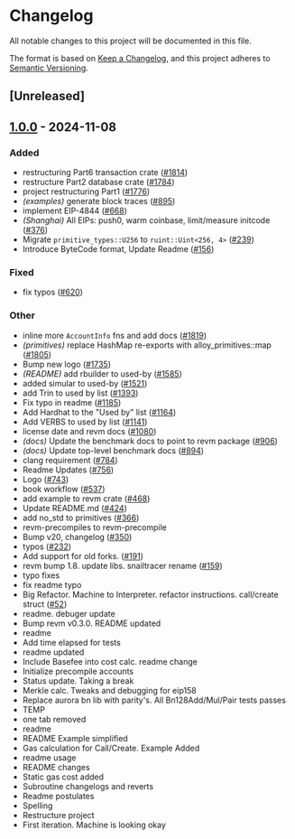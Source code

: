 # Changelog

All notable changes to this project will be documented in this file.

The format is based on [Keep a Changelog](https://keepachangelog.com/en/1.0.0/),
and this project adheres to [Semantic Versioning](https://semver.org/spec/v2.0.0.html).

## [Unreleased]

## [1.0.0](https://github.com/ssuangchen/revm/releases/tag/revm-state-v1.0.0) - 2024-11-08

### Added

- restructuring Part6 transaction crate ([#1814](https://github.com/ssuangchen/revm/pull/1814))
- restructure Part2 database crate ([#1784](https://github.com/ssuangchen/revm/pull/1784))
- project restructuring Part1 ([#1776](https://github.com/ssuangchen/revm/pull/1776))
- *(examples)* generate block traces ([#895](https://github.com/ssuangchen/revm/pull/895))
- implement EIP-4844 ([#668](https://github.com/ssuangchen/revm/pull/668))
- *(Shanghai)* All EIPs: push0, warm coinbase, limit/measure initcode ([#376](https://github.com/ssuangchen/revm/pull/376))
- Migrate `primitive_types::U256` to `ruint::Uint<256, 4>` ([#239](https://github.com/ssuangchen/revm/pull/239))
- Introduce ByteCode format, Update Readme ([#156](https://github.com/ssuangchen/revm/pull/156))

### Fixed

- fix typos ([#620](https://github.com/ssuangchen/revm/pull/620))

### Other

- inline more `AccountInfo` fns and add docs ([#1819](https://github.com/ssuangchen/revm/pull/1819))
- *(primitives)* replace HashMap re-exports with alloy_primitives::map ([#1805](https://github.com/ssuangchen/revm/pull/1805))
- Bump new logo ([#1735](https://github.com/ssuangchen/revm/pull/1735))
- *(README)* add rbuilder to used-by ([#1585](https://github.com/ssuangchen/revm/pull/1585))
- added simular to used-by ([#1521](https://github.com/ssuangchen/revm/pull/1521))
- add Trin to used by list ([#1393](https://github.com/ssuangchen/revm/pull/1393))
- Fix typo in readme ([#1185](https://github.com/ssuangchen/revm/pull/1185))
- Add Hardhat to the "Used by" list ([#1164](https://github.com/ssuangchen/revm/pull/1164))
- Add VERBS to used by list ([#1141](https://github.com/ssuangchen/revm/pull/1141))
- license date and revm docs ([#1080](https://github.com/ssuangchen/revm/pull/1080))
- *(docs)* Update the benchmark docs to point to revm package ([#906](https://github.com/ssuangchen/revm/pull/906))
- *(docs)* Update top-level benchmark docs ([#894](https://github.com/ssuangchen/revm/pull/894))
- clang requirement ([#784](https://github.com/ssuangchen/revm/pull/784))
- Readme Updates ([#756](https://github.com/ssuangchen/revm/pull/756))
- Logo ([#743](https://github.com/ssuangchen/revm/pull/743))
- book workflow ([#537](https://github.com/ssuangchen/revm/pull/537))
- add example to revm crate ([#468](https://github.com/ssuangchen/revm/pull/468))
- Update README.md ([#424](https://github.com/ssuangchen/revm/pull/424))
- add no_std to primitives ([#366](https://github.com/ssuangchen/revm/pull/366))
- revm-precompiles to revm-precompile
- Bump v20, changelog ([#350](https://github.com/ssuangchen/revm/pull/350))
- typos ([#232](https://github.com/ssuangchen/revm/pull/232))
- Add support for old forks. ([#191](https://github.com/ssuangchen/revm/pull/191))
- revm bump 1.8. update libs. snailtracer rename ([#159](https://github.com/ssuangchen/revm/pull/159))
- typo fixes
- fix readme typo
- Big Refactor. Machine to Interpreter. refactor instructions. call/create struct ([#52](https://github.com/ssuangchen/revm/pull/52))
- readme. debuger update
- Bump revm v0.3.0. README updated
- readme
- Add time elapsed for tests
- readme updated
- Include Basefee into cost calc. readme change
- Initialize precompile accounts
- Status update. Taking a break
- Merkle calc. Tweaks and debugging for eip158
- Replace aurora bn lib with parity's. All Bn128Add/Mul/Pair tests passes
- TEMP
- one tab removed
- readme
- README Example simplified
- Gas calculation for Call/Create. Example Added
- readme usage
- README changes
- Static gas cost added
- Subroutine changelogs and reverts
- Readme postulates
- Spelling
- Restructure project
- First iteration. Machine is looking okay
